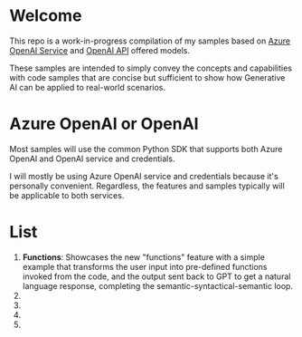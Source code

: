 # Welcome
This repo is a work-in-progress compilation of my samples based on [Azure OpenAI Service](https://learn.microsoft.com/en-us/azure/ai-services/openai/overview) and [OpenAI API](https://openai.com/api/) offered models.

These samples are intended to simply convey the concepts and capabilities with code samples that are concise but sufficient to show how Generative AI can be applied to real-world scenarios.

# Azure OpenAI or OpenAI
Most samples will use the common Python SDK that supports both Azure OpenAI and OpenAI service and credentials. 

I will mostly be using Azure OpenAI service and credentials  because it's personally convenient. Regardless, the features and samples typically will be applicable to both services.


# List

1. **Functions**: Showcases the new "functions" feature with a simple example that transforms the user input into pre-defined functions invoked from the code, and the output sent back to GPT to get a natural language response, completing the semantic-syntactical-semantic loop.
1. 
1. 
1. 
1. 